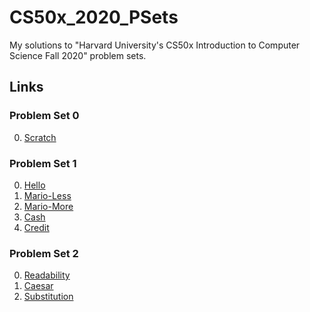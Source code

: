 # CS50x_2020_PSets
My solutions to "Harvard University's CS50x Introduction to Computer Science Fall 2020" problem sets.

## Links
### Problem Set 0
0) [Scratch](https://cs50.harvard.edu/x/2020/psets/0/scratch/)
### Problem Set 1
0) [Hello](https://cs50.harvard.edu/x/2020/psets/1/hello/)
1) [Mario-Less](https://cs50.harvard.edu/x/2020/psets/1/mario/less/)
2) [Mario-More](https://cs50.harvard.edu/x/2020/psets/1/mario/more/)
3) [Cash](https://cs50.harvard.edu/x/2020/psets/1/cash/)
4) [Credit](https://cs50.harvard.edu/x/2020/psets/1/credit/)
### Problem Set 2
0) [Readability](https://cs50.harvard.edu/x/2020/psets/2/readability/)
1) [Caesar](https://cs50.harvard.edu/x/2020/psets/2/caesar/)
2) [Substitution](https://cs50.harvard.edu/x/2020/psets/2/substitution/)
